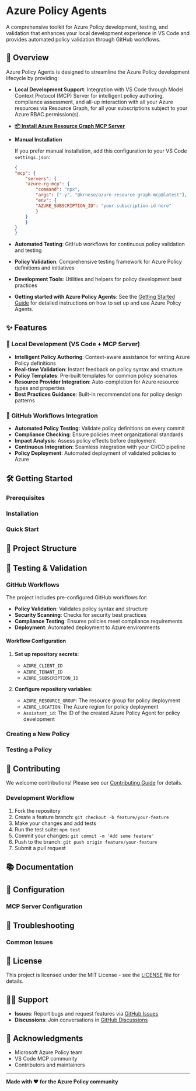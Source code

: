 # Azure Policy Agents

A comprehensive toolkit for Azure Policy development, testing, and validation that enhances your local development experience in VS Code and provides automated policy validation through GitHub workflows.

## 🚀 Overview

Azure Policy Agents is designed to streamline the Azure Policy development lifecycle by providing:

- **Local Development Support**: Integration with VS Code through Model Context Protocol (MCP) Server for intelligent policy authoring, compliance assessment, and all-up interaction with all your Azure resources via Resource Graph, for all your subscriptions subject to your Azure RBAC permission(s).

- **[📦 Install Azure Resource Graph MCP Server](https://insiders.vscode.dev/redirect/mcp/install?name=Azure%20Resource%20Graph&config=%7B%22command%22%3A%22npx%22%2C%22args%22%3A%5B%22-y%22%2C%22@krnese/azure-resource-graph-mcp@latest%22%5D%2C%22env%22%3A%7B%22AZURE_SUBSCRIPTION_ID%22%3A%22YOUR_SUBSCRIPTION_ID%22%7D%7D)**

- **Manual Installation**

    If you prefer manual installation, add this configuration to your VS Code `settings.json`:

    ```json
    {
    "mcp": {
        "servers": {
        "azure-rg-mcp": {
            "command": "npx",
            "args": ["-y", "@krnese/azure-resource-graph-mcp@latest"],
            "env": {
            "AZURE_SUBSCRIPTION_ID": "your-subscription-id-here"
            }
        }
        }
    }
    }
    ```

- **Automated Testing**: GitHub workflows for continuous policy validation and testing
- **Policy Validation**: Comprehensive testing framework for Azure Policy definitions and initiatives
- **Development Tools**: Utilities and helpers for policy development best practices

- **Getting started with Azure Policy Agents**:
  See the [Getting Started Guide](docs/Getting-Started.md) for detailed instructions on how to set up and use Azure Policy Agents.

## ✨ Features

### 🔧 Local Development (VS Code + MCP Server)

- **Intelligent Policy Authoring**: Context-aware assistance for writing Azure Policy definitions
- **Real-time Validation**: Instant feedback on policy syntax and structure
- **Policy Templates**: Pre-built templates for common policy scenarios
- **Resource Provider Integration**: Auto-completion for Azure resource types and properties
- **Best Practices Guidance**: Built-in recommendations for policy design patterns

### 🔄 GitHub Workflows Integration

- **Automated Policy Testing**: Validate policy definitions on every commit
- **Compliance Checking**: Ensure policies meet organizational standards
- **Impact Analysis**: Assess policy effects before deployment
- **Continuous Integration**: Seamless integration with your CI/CD pipeline
- **Policy Deployment**: Automated deployment of validated policies to Azure

## 🛠️ Getting Started

### Prerequisites

### Installation


### Quick Start


## 📁 Project Structure

## 🧪 Testing & Validation

### GitHub Workflows

The project includes pre-configured GitHub workflows for:

- **Policy Validation**: Validates policy syntax and structure
- **Security Scanning**: Checks for security best practices
- **Compliance Testing**: Ensures policies meet compliance requirements
- **Deployment**: Automated deployment to Azure environments

#### Workflow Configuration

1. **Set up repository secrets**:
   - `AZURE_CLIENT_ID`
   - `AZURE_TENANT_ID`
   - `AZURE_SUBSCRIPTION_ID`

2. **Configure repository variables**:
   - `AZURE_RESOURCE_GROUP`: The resource group for policy deployment
   - `AZURE_LOCATION`: The Azure region for policy deployment
   - `Assistant_id`: The ID of the created Azure Policy Agent for policy development

### Creating a New Policy


### Testing a Policy

## 🤝 Contributing

We welcome contributions! Please see our [Contributing Guide](CONTRIBUTING.md) for details.

### Development Workflow

1. Fork the repository
2. Create a feature branch: `git checkout -b feature/your-feature`
3. Make your changes and add tests
4. Run the test suite: `npm test`
5. Commit your changes: `git commit -m 'Add some feature'`
6. Push to the branch: `git push origin feature/your-feature`
7. Submit a pull request

## 📚 Documentation

## 🔧 Configuration

### MCP Server Configuration

## 🐛 Troubleshooting

### Common Issues

## 📄 License

This project is licensed under the MIT License - see the [LICENSE](LICENSE) file for details.

## 🙋‍♀️ Support

- **Issues**: Report bugs and request features via [GitHub Issues](https://github.com/Azure/AzurePolicyAgents/issues)
- **Discussions**: Join conversations in [GitHub Discussions](https://github.com/Azure/AzurePolicyAgents/discussions)

## 🌟 Acknowledgments

- Microsoft Azure Policy team
- VS Code MCP community
- Contributors and maintainers

---

**Made with ❤️ for the Azure Policy community**
